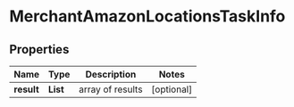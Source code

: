 # MerchantAmazonLocationsTaskInfo


## Properties

| Name | Type | Description | Notes |
|------------ | ------------- | ------------- | -------------|
**result** | **List<MerchantAmazonLocationsResultInfo>** | array of results |[optional]|